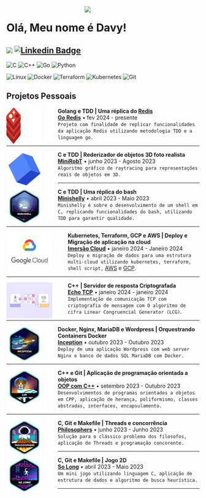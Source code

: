 <img align="right" src="https://media1.giphy.com/media/IbClV7Qc9SMOFSO2Bc/giphy.gif?cid=ecf05e47g5j2hccaqmp3w95gti2lao5x0jq9xkvtkujno5uw&rid=giphy.gif" width="300"/>
<Span>
  
# Olá, Meu nome é Davy!
![](https://komarev.com/ghpvc/?username=threeDP&color=blue&style=flat-square)
[![Linkedin Badge](https://img.shields.io/badge/-Linkedin-0a66c2?style=flat-square&logo=Linkedin&logoColor=white)](https://www.linkedin.com/in/davypaulinodsd/)
---
![C](https://img.shields.io/badge/c-%2300599C.svg?style=for-the-badge&logo=c&logoColor=white)
![C++](https://img.shields.io/badge/c++-%2300599C.svg?style=for-the-badge&logo=c%2B%2B&logoColor=white)
![Go](https://img.shields.io/badge/go-%2300ADD8.svg?style=for-the-badge&logo=go&logoColor=white)
![Python](https://img.shields.io/badge/python-%23121011.svg?style=for-the-badge&logo=python&logoColor=white)

![Linux](https://img.shields.io/badge/Linux-FCC624?style=for-the-badge&logo=linux&logoColor=black)
![Docker](https://img.shields.io/badge/docker-%230db7ed.svg?style=for-the-badge&logo=docker&logoColor=white)
![Terraform](https://img.shields.io/badge/terraform-%235835CC.svg?style=for-the-badge&logo=terraform&logoColor=white)
![Kubernetes](https://img.shields.io/badge/kubernetes-%23326ce5.svg?style=for-the-badge&logo=kubernetes&logoColor=white)
![Git](https://img.shields.io/badge/git-%23F05033.svg?style=for-the-badge&logo=git&logoColor=white)

## Projetos Pessoais

[<img align="left" height="94px" width="94px" style="margin-right: 40px" alt="Redis logo" src="https://raw.githubusercontent.com/ThreeDP/build-a-redis/ac857e234f6ebeec4e550a50e4505d98cfd779a7/redis.svg"/>](https://github.com/ThreeDP/build-a-redis)
**Golang e TDD | Uma réplica do [Redis](https://github.com/redis/redis)** \
[**Go Redis**](https://github.com/ThreeDP/build-a-redis) • fev 2024 - presente </br>
`Projeto com finalidade de replicar funcionalidades da aplicação Redis utilizando metodologia TDD e a linguagem go.`

***

[<img align="left" height="94px" width="94px" style="margin-right: 40px" alt="" src="./bad_img/minirobt.png"/>](https://github.com/mini-RoboTao/miniRobT)
**C e TDD | Rederizador de objetos 3D foto realista** \
[**MiniRobT**](https://github.com/mini-RoboTao/miniRobT) • junho 2023 - Agosto 2023 </br>
`Algoritmo gráfico de raytracing para representações reais de objetos em 3D.`

***

[<img align="left" height="94px" width="94px" style="margin-right: 40px" alt="" src="./42_badges/minishelle.png"/>](https://github.com/MichelyPrado/minishelly)
**C e TDD | Uma réplica do bash** \
[**Minishelly**](https://github.com/MichelyPrado/minishelly) • abril 2023 - Maio 2023 </br>
`Minishelly é sobre o desenvolvimento de um shell em C, replicando funcionalidades do bash, utilizando TDD para garantir qualidade.`

***

[<img align="left" height="94px" width="120px" style="margin-right: 40px" alt="" src="./bad_img/GCP.png"/>](https://github.com/ThreeDP/imersao_cloud)
**Kubernetes, Terraform, GCP e AWS | Deploy e Migração de aplicação na cloud** \
[**Imersão Cloud**](https://github.com/ThreeDP/imersao_cloud) • janeiro 2024 - Janeiro 2024 </br>
`Deploy e migração de dados para uma estrutura multi-cloud utilizando kubernetes, terraform, shell script,` [AWS](https://aws.amazon.com/pt/) e [GCP](https://cloud.google.com).

***

[<img align="left" height="94px" width="120px" style="margin-right: 40px" alt="" src="./bad_img/echo.webp"/>](https://github.com/ThreeDP/imersao_cloud)
**C++ | Servidor de resposta Criptografada** \
[**Echo TCP**](https://github.com/ThreeDP/echo-tcp) • janeiro 2024 - janeiro 2024 </br>
`Implementação de comunicação TCP com criptografia de mensagem com O algoritmo de cifra Linear Congruencial Generator (LCG)`.

***

[<img align="left" height="94px" width="94px" style="margin-right: 40px" alt="" src="./42_badges/inceptione.png"/>](https://github.com/ThreeDP/Inception)
**Docker, Nginx, MariaDB e Wordpress | Orquestrando Containers Docker** \
[**Inception**](https://github.com/ThreeDP/Inception) • outubro 2023 - Outubro 2023 </br>
`Deploy de uma aplicação Wordpress com web server Nginx e banco de dados SQL MariaDB com Docker.`

***

[<img align="left" height="94px" width="94px" style="margin-right: 40px" alt="" src="./42_badges/cppe.png"/>](https://github.com/ThreeDP/cpp-piscine)
**C++ e Git | Aplicação de programação orientada a objetos** \
[**OOP com C++**](https://github.com/ThreeDP/cpp-piscine) • setembro 2023 - Outubro 2023 </br>
`Desenvolvimentos de programas orientados a objetos em CPP, aplicação de herança, poliformismo, classes abstradas, interfaces, encapsulamento.`
***

[<img align="left" height="94px" width="94px" style="margin-right: 40px" alt="" src="./42_badges/philosopherse.png"/>](https://github.com/ThreeDP/philo)
**C, Git e Makefile | Threads e concorrência** \
[**Philosophers**](https://github.com/ThreeDP/philo) • junho 2023 - Junho 2023 </br>
`Solução para o clássico problema dos filosofos, aplicação de Threads e programação concorente.`
***

[<img align="left" height="94px" width="94px" style="margin-right: 40px" alt="" src="./42_badges/so_longe.png"/>](https://github.com/ThreeDP/so_long)
**C, Git e Makefile | Jogo 2D** \
[**So Long**](https://github.com/ThreeDP/so_long) • abril 2023 - Maio 2023 </br>
`Um mini jogo utilizando linguagem C, aplicação de estrutura de dados e algoritmo de busca heurística.`

***

